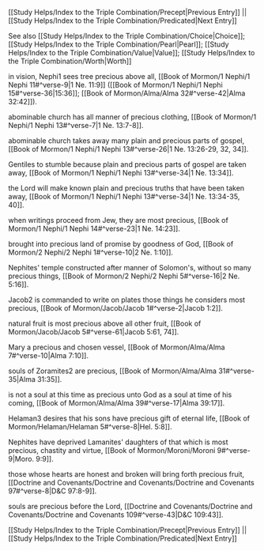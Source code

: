 [[Study Helps/Index to the Triple Combination/Precept|Previous Entry]]  ||  [[Study Helps/Index to the Triple Combination/Predicated|Next Entry]]

 See also [[Study Helps/Index to the Triple Combination/Choice|Choice]]; [[Study Helps/Index to the Triple Combination/Pearl|Pearl]]; [[Study Helps/Index to the Triple Combination/Value|Value]]; [[Study Helps/Index to the Triple Combination/Worth|Worth]]

 in vision, Nephi1 sees tree precious above all, [[Book of Mormon/1 Nephi/1 Nephi 11#^verse-9|1 Ne. 11:9]] ([[Book of Mormon/1 Nephi/1 Nephi 15#^verse-36|15:36]]; [[Book of Mormon/Alma/Alma 32#^verse-42|Alma 32:42]]).

 abominable church has all manner of precious clothing, [[Book of Mormon/1 Nephi/1 Nephi 13#^verse-7|1 Ne. 13:7-8]].

 abominable church takes away many plain and precious parts of gospel, [[Book of Mormon/1 Nephi/1 Nephi 13#^verse-26|1 Ne. 13:26-29, 32, 34]].

 Gentiles to stumble because plain and precious parts of gospel are taken away, [[Book of Mormon/1 Nephi/1 Nephi 13#^verse-34|1 Ne. 13:34]].

 the Lord will make known plain and precious truths that have been taken away, [[Book of Mormon/1 Nephi/1 Nephi 13#^verse-34|1 Ne. 13:34-35, 40]].

 when writings proceed from Jew, they are most precious, [[Book of Mormon/1 Nephi/1 Nephi 14#^verse-23|1 Ne. 14:23]].

 brought into precious land of promise by goodness of God, [[Book of Mormon/2 Nephi/2 Nephi 1#^verse-10|2 Ne. 1:10]].

 Nephites' temple constructed after manner of Solomon's, without so many precious things, [[Book of Mormon/2 Nephi/2 Nephi 5#^verse-16|2 Ne. 5:16]].

 Jacob2 is commanded to write on plates those things he considers most precious, [[Book of Mormon/Jacob/Jacob 1#^verse-2|Jacob 1:2]].

 natural fruit is most precious above all other fruit, [[Book of Mormon/Jacob/Jacob 5#^verse-61|Jacob 5:61, 74]].

 Mary a precious and chosen vessel, [[Book of Mormon/Alma/Alma 7#^verse-10|Alma 7:10]].

 souls of Zoramites2 are precious, [[Book of Mormon/Alma/Alma 31#^verse-35|Alma 31:35]].

 is not a soul at this time as precious unto God as a soul at time of his coming, [[Book of Mormon/Alma/Alma 39#^verse-17|Alma 39:17]].

 Helaman3 desires that his sons have precious gift of eternal life, [[Book of Mormon/Helaman/Helaman 5#^verse-8|Hel. 5:8]].

 Nephites have deprived Lamanites' daughters of that which is most precious, chastity and virtue, [[Book of Mormon/Moroni/Moroni 9#^verse-9|Moro. 9:9]].

 those whose hearts are honest and broken will bring forth precious fruit, [[Doctrine and Covenants/Doctrine and Covenants/Doctrine and Covenants 97#^verse-8|D&C 97:8-9]].

 souls are precious before the Lord, [[Doctrine and Covenants/Doctrine and Covenants/Doctrine and Covenants 109#^verse-43|D&C 109:43]].

[[Study Helps/Index to the Triple Combination/Precept|Previous Entry]]  ||  [[Study Helps/Index to the Triple Combination/Predicated|Next Entry]]